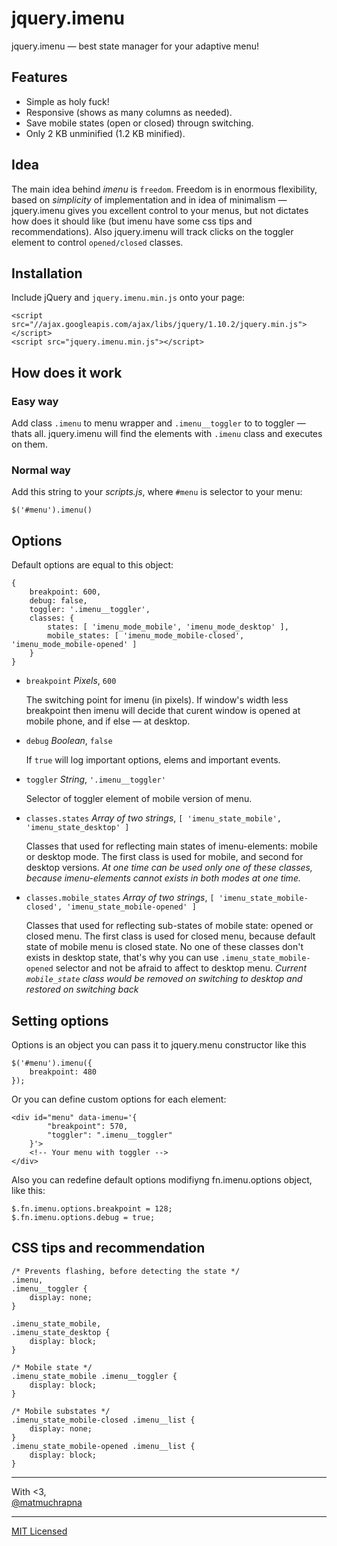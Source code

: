 jquery.imenu
============================================================

jquery.imenu — best state manager for your adaptive menu!

## Features

* Simple as holy fuck!
* Responsive (shows as many columns as needed).
* Save mobile states (open or closed) througn switching.
* Only 2 KB unminified (1.2 KB minified).


## Idea

The main idea behind *imenu* is `freedom`. Freedom is in enormous
flexibility, based on *simplicity* of implementation and in idea of
minimalism — jquery.imenu gives you excellent control to your menus,
but not dictates how does it should like (but imenu have some css
tips and recommendations). Also jquery.imenu will track clicks on the
toggler element to control `opened/closed` classes.

## Installation

Include jQuery and `jquery.imenu.min.js` onto your page:

    <script src="//ajax.googleapis.com/ajax/libs/jquery/1.10.2/jquery.min.js"></script>
    <script src="jquery.imenu.min.js"></script>

## How does it work

### Easy way

Add class `.imenu` to menu wrapper and `.imenu__toggler` to to toggler
— thats all. jquery.imenu will find the elements with `.imenu` class
and executes on them.

### Normal way

Add this string to your *scripts.js*, where `#menu` is selector to your menu:

    $('#menu').imenu()

## Options

Default options are equal to this object:

    {
        breakpoint: 600,
        debug: false,
        toggler: '.imenu__toggler',
        classes: {
            states: [ 'imenu_mode_mobile', 'imenu_mode_desktop' ],
            mobile_states: [ 'imenu_mode_mobile-closed', 'imenu_mode_mobile-opened' ]
        }
    }

* `breakpoint` *Pixels*, `600`  
    
    The switching point for imenu (in pixels). If window's width less
    breakpoint then imenu will decide that curent window is opened
    at mobile phone, and if else — at desktop.

* `debug` *Boolean*, `false`  

    If `true` will log important options, elems and important
    events.

* `toggler` *String*, `'.imenu__toggler'`  

    Selector of toggler element of mobile version of menu.

* `classes.states` *Array of two strings*, `[ 'imenu_state_mobile', 'imenu_state_desktop' ]`  
    
    Classes that used for reflecting main states of imenu-elements:
    mobile or desktop mode. The first class is used for mobile, and
    second for desktop versions. *At one time can be used only one of
    these classes, because imenu-elements cannot exists in both modes
    at one time.*

* `classes.mobile_states` *Array of two strings*, `[ 'imenu_state_mobile-closed', 'imenu_state_mobile-opened' ]`  

    Classes that used for reflecting sub-states of mobile state:
    opened or closed menu. The first class is used for closed menu,
    because default state of mobile menu is closed state. No one of
    these classes don't exists in desktop state, that's why you can
    use `.imenu_state_mobile-opened` selector and not be afraid to
    affect to desktop menu. *Current `mobile_state` class would be
    removed on switching to desktop and restored on switching back*

## Setting options

Options is an object you can pass it to jquery.menu constructor like this

    $('#menu').imenu({
        breakpoint: 480
    });

Or you can define custom options for each element:

    <div id="menu" data-imenu='{
            "breakpoint": 570,
            "toggler": ".imenu__toggler"
        }'>
        <!-- Your menu with toggler -->
    </div>

Also you can redefine default options modifiyng fn.imenu.options object, like this:

    $.fn.imenu.options.breakpoint = 128;
    $.fn.imenu.options.debug = true;

## CSS tips and recommendation

    /* Prevents flashing, before detecting the state */
    .imenu,
    .imenu__toggler {
        display: none;
    }

    .imenu_state_mobile,
    .imenu_state_desktop {
        display: block;
    }

    /* Mobile state */
    .imenu_state_mobile .imenu__toggler {
        display: block;
    }

    /* Mobile substates */
    .imenu_state_mobile-closed .imenu__list {
        display: none;
    }
    .imenu_state_mobile-opened .imenu__list {
        display: block;
    }


---

With <3,  
[@matmuchrapna](http://twitter.com/matmuchrapna)

---

[MIT Licensed](License.md)